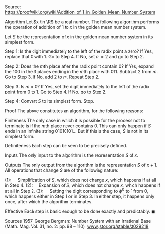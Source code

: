 # 

Source: https://proofwiki.org/wiki/Addition_of_1_in_Golden_Mean_Number_System



Algorithm
Let $x \in \R$ be a real number.
The following algorithm performs the operation of addition of $1$ to $x$ in the golden mean number system.

Let $S$ be the representation of $x$ in the golden mean number system in its simplest form.


Step $1$: Is the digit immediately to the left of the radix point a zero?
If Yes, replace that $0$ with $1$. Go to Step $4$.
If No, set $m = 2$ and go to Step $2$.


Step $2$: Does the $m$th place after the radix point contain $0$?
If Yes, expand the $100$ in the $3$ places ending in the $m$th place with $011$. Subtract $2$ from $m$. Go to Step $3$.
If No, add $2$ to $m$. Repeat Step $2$.


Step $3$: Is $m = 0$?
If Yes, set the digit immediately to the left of the radix point from $0$ to $1$. Go to Step $4$.
If No, go to Step $2$.


Step $4$: Convert $S$ to its simplest form. Stop.


Proof
The above constitutes an algorithm, for the following reasons:


Finiteness
The only case in which it is possible for the process not to terminate is if the $m$th place never contains $0$.
This can only happen if $S$ ends in an infinite string $01010101 \ldots$
But if this is the case, $S$ is not in its simplest form.


Definiteness
Each step can be seen to be precisely defined.


Inputs
The only input to the algorithm is the representation $S$ of $x$.


Outputs
The only output from the algorithm is the representation $S$ of $x + 1$.
All operations that change $S$ are of the following nature:

$(1): \quad$ Simplification of $S$, which does not change $x$, which happens if at all in Step $4$.
$(2): \quad$ Expansion of $S$, which does not change $x$, which happens if at all in Step $2$.
$(3): \quad$ Setting the digit corresponding to $\phi^0$ to $1$ from $0$, which happens either in Step $1$ or in Step $3$.
In either step, it happens only once, after which the algorithm terminates.


Effective
Each step is basic enough to be done exactly and predictably.
$\blacksquare$


Sources
1957: George Bergman: Number System with an Irrational Base (Math. Mag. Vol. 31, no. 2: pp. 98 – 110)  www.jstor.org/stable/3029218




